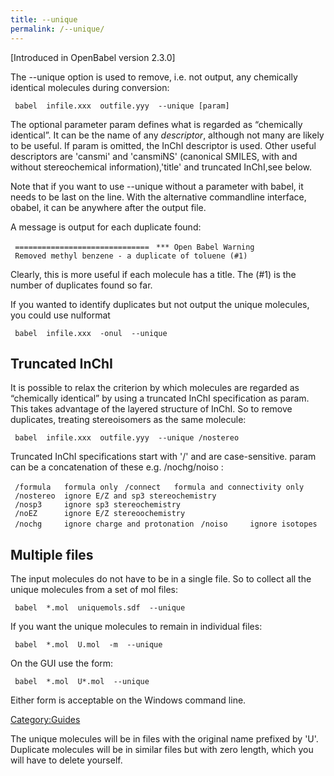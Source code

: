 ```yaml
---
title: --unique
permalink: /--unique/
---
```


\[Introduced in OpenBabel version 2.3.0\]

The --unique option is used to remove, i.e. not output, any chemically identical molecules during conversion:

` babel  infile.xxx  outfile.yyy  --unique [param]`

The optional parameter param defines what is regarded as “chemically identical”. It can be the name of any *descriptor*, although not many are likely to be useful. If param is omitted, the InChI descriptor is used. Other useful descriptors are 'cansmi' and 'cansmiNS' (canonical SMILES, with and without stereochemical information),'title' and truncated InChI,see below.

Note that if you want to use --unique without a parameter with babel, it needs to be last on the line. With the alternative commandline interface, obabel, it can be anywhere after the output file.

A message is output for each duplicate found:

` ==============================`
` *** Open Babel Warning`
` Removed methyl benzene - a duplicate of toluene (#1)`

Clearly, this is more useful if each molecule has a title. The (\#1) is the number of duplicates found so far.

If you wanted to identify duplicates but not output the unique molecules, you could use nulformat

` babel  infile.xxx  -onul  --unique    `

Truncated InChI
---------------

It is possible to relax the criterion by which molecules are regarded as “chemically identical” by using a truncated InChI specification as param. This takes advantage of the layered structure of InChI. So to remove duplicates, treating stereoisomers as the same molecule:

` babel  infile.xxx  outfile.yyy  --unique /nostereo`

Truncated InChI specifications start with '/' and are case-sensitive. param can be a concatenation of these e.g. /nochg/noiso :

` /formula   formula only`
` /connect   formula and connectivity only`
` /nostereo  ignore E/Z and sp3 stereochemistry`
` /nosp3     ignore sp3 stereochemistry`
` /noEZ      ignore E/Z stereoochemistry`
` /nochg     ignore charge and protonation`
` /noiso     ignore isotopes`

Multiple files
--------------

The input molecules do not have to be in a single file. So to collect all the unique molecules from a set of mol files:

` babel  *.mol  uniquemols.sdf  --unique`

If you want the unique molecules to remain in individual files:

` babel  *.mol  U.mol  -m  --unique`

On the GUI use the form:

` babel  *.mol  U*.mol  --unique`

Either form is acceptable on the Windows command line.

[Category:Guides](/Category:Guides "wikilink")

The unique molecules will be in files with the original name prefixed by 'U'. Duplicate molecules will be in similar files but with zero length, which you will have to delete yourself.